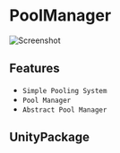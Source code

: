 # PoolManager
![Screenshot](https://gitlab.com/ilnprj/poolmanager/uploads/a762daa4e96fe4a21bb1c258a5b86ac7/poolScreen.png)
## Features
- `Simple Pooling System`
- `Pool Manager`
- `Abstract Pool Manager`
## UnityPackage
